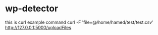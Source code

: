 # wp-detector

this is curl example command 
curl -F 'file=@/home/hamed/test/test.csv' http://127.0.0.1:5000/uploadFiles
